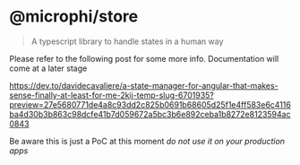 # @microphi/store

> A typescript library to handle states in a human way

Please refer to the following post for some more info. Documentation will come at a later stage

https://dev.to/davidecavaliere/a-state-manager-for-angular-that-makes-sense-finally-at-least-for-me-2kij-temp-slug-6701935?preview=27e5680771de4a8c93dd2c825b0691b68605d25f1e4ff583e6c4116ba4d30b3b863c98dcfe41b7d059672a5bc3b6e892ceba1b8272e8123594ac0843

Be aware this is just a PoC at this moment *do not use it on your production apps* 
